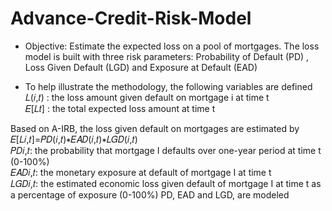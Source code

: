# Advance-Credit-Risk-Model
* Objective: Estimate the expected loss on a pool of mortgages. The loss model is built with three risk parameters: Probability of Default (PD)
, Loss Given Default (LGD) and Exposure at Default (EAD)


* To help illustrate the methodology, the following variables are defined</br>
𝐿(𝑖,𝑡) : the loss amount given default on mortgage i at time t </br>
𝐸[𝐿𝑡] : the total expected loss amount at time t

Based on A-IRB, the loss given default on mortgages are estimated by</br>
𝐸[𝐿𝑖,𝑡]=𝑃𝐷(𝑖,𝑡)∗𝐸𝐴𝐷(𝑖,𝑡)∗𝐿𝐺𝐷(𝑖,𝑡)</br>
𝑃𝐷𝑖,𝑡: the probability that mortgage I defaults over one-year period at time t (0-100%)</br>
𝐸𝐴𝐷𝑖,𝑡: the monetary exposure at default of mortgage I at time t</br>
𝐿𝐺𝐷𝑖,𝑡: the estimated economic loss given default of mortgage I at time t as a percentage of exposure (0-100%)
PD, EAD and LGD, are modeled
